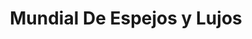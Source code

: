 ---
title: "Mundial De Espejos y Lujos"
url: /barrios-unidos/mundial-de-espejos-y-lujos/
shop: piezas de automóviles
---